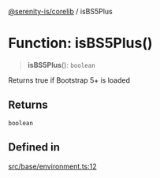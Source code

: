 [@serenity-is/corelib](../README.md) / isBS5Plus

# Function: isBS5Plus()

> **isBS5Plus**(): `boolean`

Returns true if Bootstrap 5+ is loaded

## Returns

`boolean`

## Defined in

[src/base/environment.ts:12](https://github.com/serenity-is/serenity/blob/master/packages/corelib/src/base/environment.ts#L12)
